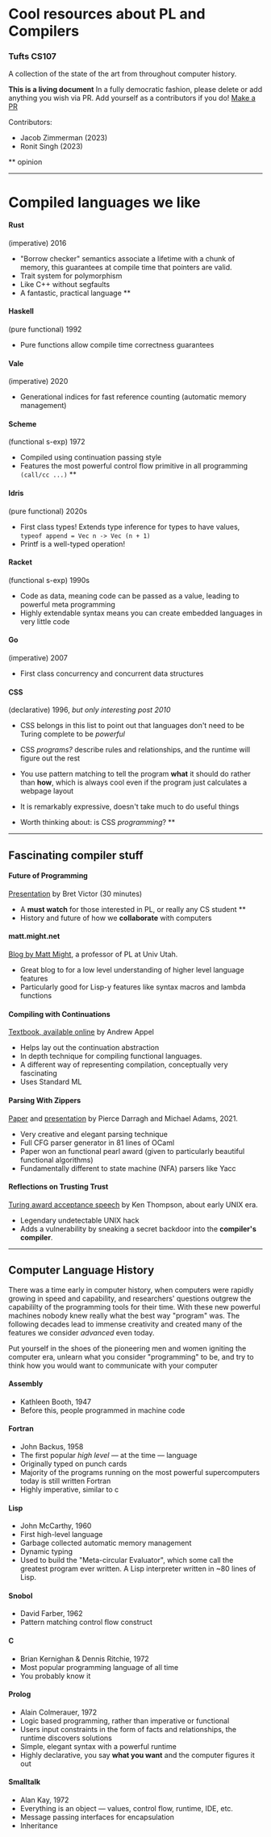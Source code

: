 # Cool resources about PL and Compilers
### Tufts CS107

A collection of the state of the art from throughout computer history.

**This is a living document**
In a fully democratic fashion, please delete or add anything you wish via PR.
Add yourself as a contributors if you do!
[Make a PR](https://github.com/jzimmerman135/CS107-resources)

Contributors: 
- Jacob Zimmerman (2023)
- Ronit Singh (2023)

\*\* opinion

------------

# Compiled languages we like

#### Rust 
(imperative) 2016

- "Borrow checker" semantics associate a lifetime with a chunk of memory, this guarantees at compile time that pointers are valid.
- Trait system for polymorphism
- Like C++ without segfaults
- A fantastic, practical language \*\*

#### Haskell 
(pure functional) 1992

- Pure functions allow compile time correctness guarantees

#### Vale 
(imperative) 2020

- Generational indices for fast reference counting (automatic memory management)

#### Scheme
(functional s-exp) 1972

- Compiled using continuation passing style
- Features the most powerful control flow primitive in all programming `(call/cc ...)` \*\*

#### Idris 
(pure functional) 2020s

- First class types! Extends type inference for types to have values, `typeof append = Vec n -> Vec (n + 1)` 
- Printf is a well-typed operation!

#### Racket 

(functional s-exp) 1990s

- Code as data, meaning code can be passed as a value, leading to powerful meta programming
- Highly extendable syntax means you can create embedded languages in very little code

#### Go 

(imperative) 2007

- First class concurrency and concurrent data structures

#### CSS 

(declarative) 1996, *but only interesting post 2010*

- CSS belongs in this list to point out that languages don't need to be Turing complete to be *powerful*
- CSS *programs?* describe rules and relationships, and the runtime will figure out the rest
- You use pattern matching to tell the program **what** it should do rather than **how**, 
  which is always cool even if the program just calculates a webpage layout
- It is remarkably expressive, doesn't take much to do useful things

- Worth thinking about: is CSS *programming*? \*\*

--------

## Fascinating compiler stuff

#### Future of Programming 

[Presentation](https://www.youtube.com/watch?v=8pTEmbeENF4&t=2s) by Bret Victor (30 minutes)

- A **must watch** for those interested in PL, or really any CS student \*\*
- History and future of how we **collaborate** with computers

#### matt.might.net

[Blog by Matt Might](matt.might.net), a professor of PL at Univ Utah.

- Great blog to for a low level understanding of higher level language features
- Particularly good for Lisp-y features like syntax macros and lambda functions

#### Compiling with Continuations

[Textbook, available online](https://www.cambridge.org/core/books/compiling-with-continuations/7CA9C36DCE78AD82218E745F43A4E740) by Andrew Appel

- Helps lay out the continuation abstraction 
- In depth technique for compiling functional languages.
- A different way of representing compilation, conceptually very fascinating
- Uses Standard ML

#### Parsing With Zippers

[Paper](https://michaeldadams.org/papers/parsing-with-zippers/parsing-with-zippers.pdf)
and [presentation](https://www.youtube.com/watch?v=6Wi-Kc6LDhc) by Pierce Darragh and Michael Adams, 2021.

- Very creative and elegant parsing technique
- Full CFG parser generator in 81 lines of OCaml
- Paper won an functional pearl award (given to particularly beautiful functional algorithms)
- Fundamentally different to state machine (NFA) parsers like Yacc

#### Reflections on Trusting Trust 

[Turing award acceptance speech](https://www.win.tue.nl/~aeb/linux/hh/thompson/trust.html) by Ken Thompson, about early UNIX era.

- Legendary undetectable UNIX hack
- Adds a vulnerability by sneaking a secret backdoor into the **compiler's compiler**.

--------

## Computer Language History

There was a time early in computer history, when computers were rapidly growing in speed and capability, and researchers' questions outgrew the 
capabililty of the programming tools for their time.
With these new powerful machines nobody knew really what the best way "program" was. The following decades lead to immense creativity
and created many of the features we consider *advanced* even today.

Put yourself in the shoes of the pioneering men and women igniting the computer era,
unlearn what you consider "programming" to be,
and try to think how you would want to communicate with your computer

#### Assembly 
- Kathleen Booth, 1947
- Before this, people programmed in machine code

#### Fortran
- John Backus, 1958
- The first popular *high level* — at the time — language 
- Originally typed on punch cards
- Majority of the programs running on the most powerful supercomputers today is still written Fortran
- Highly imperative, similar to c

#### Lisp 
- John McCarthy, 1960
- First high-level language
- Garbage collected automatic memory management
- Dynamic typing
- Used to build the "Meta-circular Evaluator", which some call the greatest program ever written. A Lisp interpreter written in ~80 lines of Lisp.

#### Snobol
- David Farber, 1962
- Pattern matching control flow construct

#### C
- Brian Kernighan & Dennis Ritchie, 1972
- Most popular programming language of all time
- You probably know it

#### Prolog
- Alain Colmerauer, 1972
- Logic based programming, rather than imperative or functional
- Users input constraints in the form of facts and relationships, the runtime discovers solutions
- Simple, elegant syntax with a powerful runtime
- Highly declarative, you say **what you want** and the computer figures it out

#### Smalltalk
- Alan Kay, 1972
- Everything is an object — values, control flow, runtime, IDE, etc.
- Message passing interfaces for encapsulation
- Inheritance
